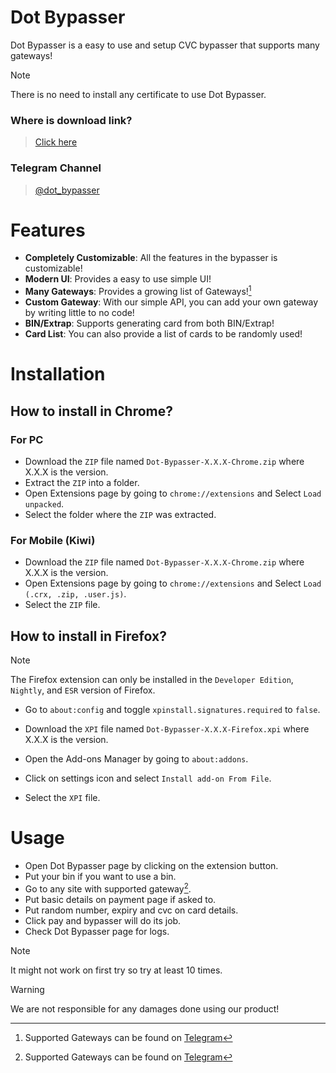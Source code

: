 # Dot Bypasser
Dot Bypasser is a easy to use and setup CVC bypasser that supports many gateways!

> [!NOTE]
> There is no need to install any certificate to use Dot Bypasser.

### Where is download link?
> [Click here](../../releases/latest)

### Telegram Channel
> [@dot_bypasser](https://telegram.me/dot_bypasser)

# Features
- **Completely Customizable**: All the features in the bypasser is customizable!
- **Modern UI**: Provides a easy to use simple UI!
- **Many Gateways**: Provides a growing list of Gateways![^1]
- **Custom Gateway**: With our simple API, you can add your own gateway by writing little to no code!
- **BIN/Extrap**: Supports generating card from both BIN/Extrap!
- **Card List**: You can also provide a list of cards to be randomly used!

# Installation
## How to install in Chrome?
### For PC
- Download the `ZIP` file named `Dot-Bypasser-X.X.X-Chrome.zip` where X.X.X is the version.
- Extract the `ZIP` into a folder.
- Open Extensions page by going to `chrome://extensions` and Select `Load unpacked`.
- Select the folder where the `ZIP` was extracted.

### For Mobile (Kiwi)
- Download the `ZIP` file named `Dot-Bypasser-X.X.X-Chrome.zip` where X.X.X is the version.
- Open Extensions page by going to `chrome://extensions` and Select `Load (.crx, .zip, .user.js)`.
- Select the `ZIP` file.

## How to install in Firefox?

> [!NOTE]
> The Firefox extension can only be installed in the `Developer Edition`, `Nightly`, and `ESR` version of Firefox.
- Go to `about:config` and toggle `xpinstall.signatures.required` to `false`.

- Download the `XPI` file named `Dot-Bypasser-X.X.X-Firefox.xpi` where X.X.X is the version.
- Open the Add-ons Manager by going to `about:addons`.
- Click on settings icon and select `Install add-on From File`.
- Select the `XPI` file.


# Usage
- Open Dot Bypasser page by clicking on the extension button.
- Put your bin if you want to use a bin.
- Go to any site with supported gateway[^1].
- Put basic details on payment page if asked to.
- Put random number, expiry and cvc on card details.
- Click pay and bypasser will do its job.
- Check Dot Bypasser page for logs.

> [!NOTE]
> It might not work on first try so try at least 10 times.

> [!WARNING]
> We are not responsible for any damages done using our product!

[^1]: Supported Gateways can be found on [Telegram](#telegram-channel) 
